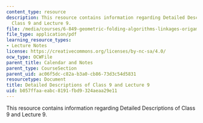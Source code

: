 ```yaml
---
content_type: resource
description: This resource contains information regarding Detailed Descriptions of
  Class 9 and Lecture 9.
file: /media/courses/6-849-geometric-folding-algorithms-linkages-origami-polyhedra-fall-2012/b057ffaaeabc8191fbd9324aeaa29e11_MIT6_849F12_desc09.pdf
file_type: application/pdf
learning_resource_types:
- Lecture Notes
license: https://creativecommons.org/licenses/by-nc-sa/4.0/
ocw_type: OCWFile
parent_title: Calendar and Notes
parent_type: CourseSection
parent_uid: ac06f5dc-c82a-b3a0-cb86-73d3c54d5831
resourcetype: Document
title: Detailed Descriptions of Class 9 and Lecture 9
uid: b057ffaa-eabc-8191-fbd9-324aeaa29e11
---
```

This resource contains information regarding Detailed Descriptions of Class 9 and Lecture 9.